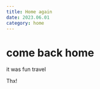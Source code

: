 ```yaml
---
title: Home again
date: 2023.06.01
category: home
---
```


# come back home

it was fun travel

Thx!
